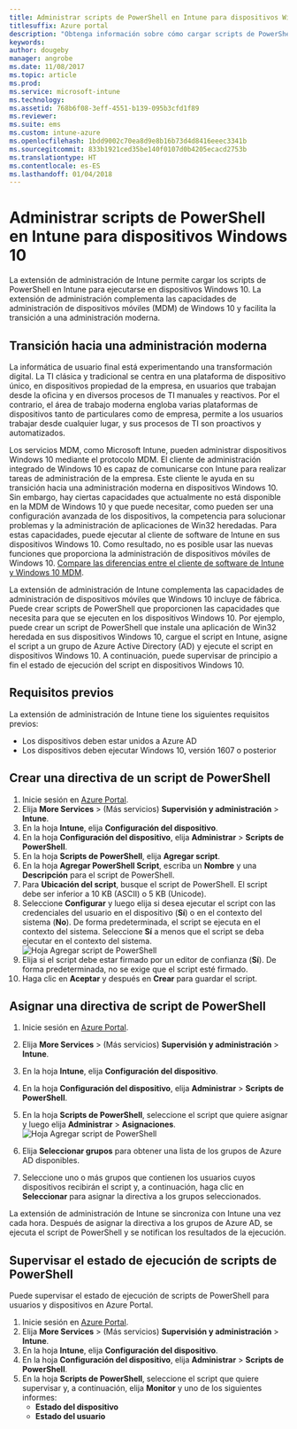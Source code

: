 ```yaml
---
title: Administrar scripts de PowerShell en Intune para dispositivos Windows 10
titlesuffix: Azure portal
description: "Obtenga información sobre cómo cargar scripts de PowerShell en Intune para ejecutarse en dispositivos Windows 10."
keywords: 
author: dougeby
manager: angrobe
ms.date: 11/08/2017
ms.topic: article
ms.prod: 
ms.service: microsoft-intune
ms.technology: 
ms.assetid: 768b6f08-3eff-4551-b139-095b3cfd1f89
ms.reviewer: 
ms.suite: ems
ms.custom: intune-azure
ms.openlocfilehash: 1bdd9002c70ea8d9e8b16b73d4d8416eeec3341b
ms.sourcegitcommit: 833b1921ced35be140f0107d0b4205ecacd2753b
ms.translationtype: HT
ms.contentlocale: es-ES
ms.lasthandoff: 01/04/2018
---
```

# <a name="manage-powershell-scripts-in-intune-for-windows-10-devices"></a>Administrar scripts de PowerShell en Intune para dispositivos Windows 10
La extensión de administración de Intune permite cargar los scripts de PowerShell en Intune para ejecutarse en dispositivos Windows 10. La extensión de administración complementa las capacidades de administración de dispositivos móviles (MDM) de Windows 10 y facilita la transición a una administración moderna.

## <a name="moving-to-modern-management"></a>Transición hacia una administración moderna
La informática de usuario final está experimentando una transformación digital. La TI clásica y tradicional se centra en una plataforma de dispositivo único, en dispositivos propiedad de la empresa, en usuarios que trabajan desde la oficina y en diversos procesos de TI manuales y reactivos. Por el contrario, el área de trabajo moderna engloba varias plataformas de dispositivos tanto de particulares como de empresa, permite a los usuarios trabajar desde cualquier lugar, y sus procesos de TI son proactivos y automatizados. 

Los servicios MDM, como Microsoft Intune, pueden administrar dispositivos Windows 10 mediante el protocolo MDM. El cliente de administración integrado de Windows 10 es capaz de comunicarse con Intune para realizar tareas de administración de la empresa. Este cliente le ayuda en su transición hacia una administración moderna en dispositivos Windows 10. Sin embargo, hay ciertas capacidades que actualmente no está disponible en la MDM de Windows 10 y que puede necesitar, como pueden ser una configuración avanzada de los dispositivos, la competencia para solucionar problemas y la administración de aplicaciones de Win32 heredadas. Para estas capacidades, puede ejecutar al cliente de software de Intune en sus dispositivos Windows 10. Como resultado, no es posible usar las nuevas funciones que proporciona la administración de dispositivos móviles de Windows 10. [Compare las diferencias entre el cliente de software de Intune y Windows 10 MDM](https://docs.microsoft.com/intune-classic/deploy-use/pc-management-comparison).

La extensión de administración de Intune complementa las capacidades de administración de dispositivos móviles que Windows 10 incluye de fábrica. Puede crear scripts de PowerShell que proporcionen las capacidades que necesita para que se ejecuten en los dispositivos Windows 10. Por ejemplo, puede crear un script de PowerShell que instale una aplicación de Win32 heredada en sus dispositivos Windows 10, cargue el script en Intune, asigne el script a un grupo de Azure Active Directory (AD) y ejecute el script en dispositivos Windows 10. A continuación, puede supervisar de principio a fin el estado de ejecución del script en dispositivos Windows 10.

## <a name="prerequisites"></a>Requisitos previos
La extensión de administración de Intune tiene los siguientes requisitos previos:
- Los dispositivos deben estar unidos a Azure AD
- Los dispositivos deben ejecutar Windows 10, versión 1607 o posterior

## <a name="create-a-powershell-script-policy"></a>Crear una directiva de un script de PowerShell 
1. Inicie sesión en [Azure Portal](https://portal.azure.com).
2. Elija **More Services** >  (Más servicios) **Supervisión y administración** > **Intune**.
3. En la hoja **Intune**, elija **Configuración del dispositivo**.
4. En la hoja **Configuración del dispositivo**, elija **Administrar** > **Scripts de PowerShell**.
5. En la hoja **Scripts de PowerShell**, elija **Agregar script**.
6. En la hoja **Agregar PowerShell Script**, escriba un **Nombre** y una **Descripción** para el script de PowerShell.
7. Para **Ubicación del script**, busque el script de PowerShell. El script debe ser inferior a 10 KB (ASCII) o 5 KB (Unicode).
8. Seleccione **Configurar** y luego elija si desea ejecutar el script con las credenciales del usuario en el dispositivo (**Sí**) o en el contexto del sistema (**No**). De forma predeterminada, el script se ejecuta en el contexto del sistema. Seleccione **Sí** a menos que el script se deba ejecutar en el contexto del sistema. 
  ![Hoja Agregar script de PowerShell](./media/mgmt-extension-add-script.png)
9. Elija si el script debe estar firmado por un editor de confianza (**Sí**). De forma predeterminada, no se exige que el script esté firmado. 
10. Haga clic en **Aceptar** y después en **Crear** para guardar el script.

## <a name="assign-a-powershell-script-policy"></a>Asignar una directiva de script de PowerShell
1. Inicie sesión en [Azure Portal](https://portal.azure.com).
2. Elija **More Services** >  (Más servicios) **Supervisión y administración** > **Intune**.
3. En la hoja **Intune**, elija **Configuración del dispositivo**.
4. En la hoja **Configuración del dispositivo**, elija **Administrar** > **Scripts de PowerShell**.
5. En la hoja **Scripts de PowerShell**, seleccione el script que quiere asignar y luego elija **Administrar** > **Asignaciones**.
  ![Hoja Agregar script de PowerShell](./media/mgmt-extension-assignments.png)
 
6. Elija **Seleccionar grupos** para obtener una lista de los grupos de Azure AD disponibles. 
7. Seleccione uno o más grupos que contienen los usuarios cuyos dispositivos recibirán el script y, a continuación, haga clic en **Seleccionar** para asignar la directiva a los grupos seleccionados.

La extensión de administración de Intune se sincroniza con Intune una vez cada hora. Después de asignar la directiva a los grupos de Azure AD, se ejecuta el script de PowerShell y se notifican los resultados de la ejecución. 
 
## <a name="monitor-run-status-for-powershell-scripts"></a>Supervisar el estado de ejecución de scripts de PowerShell
Puede supervisar el estado de ejecución de scripts de PowerShell para usuarios y dispositivos en Azure Portal.
1. Inicie sesión en [Azure Portal](https://portal.azure.com).
2. Elija **More Services** >  (Más servicios) **Supervisión y administración** > **Intune**.
3. En la hoja **Intune**, elija **Configuración del dispositivo**.
4. En la hoja **Configuración del dispositivo**, elija **Administrar** > **Scripts de PowerShell**.
5. En la hoja **Scripts de PowerShell**, seleccione el script que quiere supervisar y, a continuación, elija **Monitor** y uno de los siguientes informes:
   - **Estado del dispositivo**
   - **Estado del usuario**
